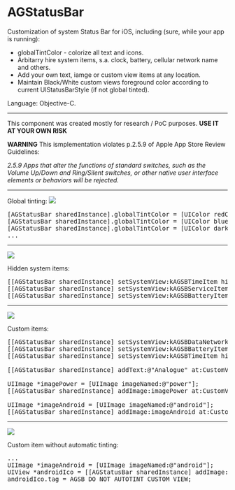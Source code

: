 # AGStatusBar

Customization of system Status Bar for iOS, including (sure, while your app is running):
* globalTintColor - colorize all text and icons.
* Arbitarry hire system items, s.a. clock, battery, cellular network name and others.
* Add your own text, iamge or custom view items at any location.
* Maintain Black/White custom views foreground color according to current UIStatusBarStyle (if not global tinted).

Language: Objective-C.

---

This component was created mostly for research / PoC purposes. <b>USE IT AT YOUR OWN RISK</b>

<b>WARNING</b> This ismplementation violates p.2.5.9 of Apple App Store Review Guidelines:

<i>2.5.9 Apps that alter the functions of standard switches, such as the Volume Up/Down and Ring/Silent switches, or other native user interface elements or behaviors will be rejected.</i>

---

Global tinting:
<img src="http://alsedi.com/github/AGStatusBar_anim.gif">

<pre>
[AGStatusBar sharedInstance].globalTintColor = [UIColor redColor];
[AGStatusBar sharedInstance].globalTintColor = [UIColor blueColor];
[AGStatusBar sharedInstance].globalTintColor = [UIColor darkGrayColor];	
...    
</pre>


---
<img src="http://alsedi.com/github/AGStatusBar_hidden.png">

Hidden system items:
<pre>
[[AGStatusBar sharedInstance] setSystemView:kAGSBTimeItem hidden:YES];
[[AGStatusBar sharedInstance] setSystemView:kAGSBServiceItem hidden:YES];
[[AGStatusBar sharedInstance] setSystemView:kAGSBBatteryItem hidden:YES];	
</pre>


---
<img src="http://alsedi.com/github/AGStatusBar_custom.png">

Custom items:
<pre>
[[AGStatusBar sharedInstance] setSystemView:kAGSBDataNetworkItem hidden:YES];
[[AGStatusBar sharedInstance] setSystemView:kAGSBBatteryItem hidden:YES];
[[AGStatusBar sharedInstance] setSystemView:kAGSBTimeItem hidden:YES];
    
[[AGStatusBar sharedInstance] addText:@"Analogue" at:CustomViewLocationLeft];
    
UIImage *imagePower = [UIImage imageNamed:@"power"];
[[AGStatusBar sharedInstance] addImage:imagePower at:CustomViewLocationRightEdge];
    
UIImage *imageAndroid = [UIImage imageNamed:@"android"];
[[AGStatusBar sharedInstance] addImage:imageAndroid at:CustomViewLocationCenterRight];
</pre>

---
<img src="http://alsedi.com/github/AGStatusBar_custom.png">

Custom item without automatic tinting:
<pre>
...    
UIImage *imageAndroid = [UIImage imageNamed:@"android"];
UIView *androidIco = [[AGStatusBar sharedInstance] addImage:imageAndroid at:CustomViewLocationCenterRight];
androidIco.tag = AGSB_DO_NOT_AUTOTINT_CUSTOM_VIEW;
</pre>

